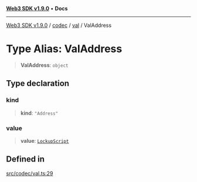 [**Web3 SDK v1.9.0**](../../../../../README.md) • **Docs**

***

[Web3 SDK v1.9.0](../../../../../globals.md) / [codec](../../../README.md) / [val](../README.md) / ValAddress

# Type Alias: ValAddress

> **ValAddress**: `object`

## Type declaration

### kind

> **kind**: `"Address"`

### value

> **value**: [`LockupScript`](../../lockupScript/type-aliases/LockupScript.md)

## Defined in

[src/codec/val.ts:29](https://github.com/Mystic-Nayy/alephium-web3/blob/ee41f5e0e7d7fb0b155fe62f05b2ac03772895ca/packages/web3/src/codec/val.ts#L29)
